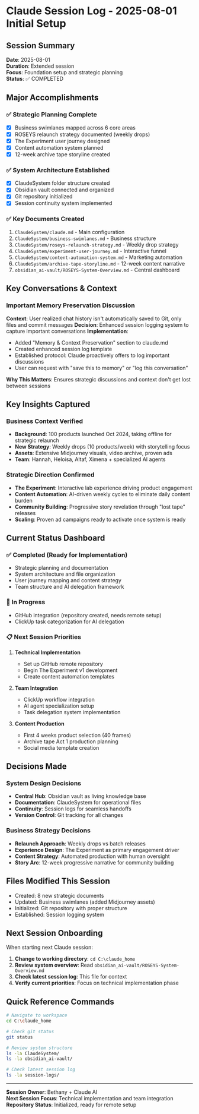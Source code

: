 # Claude Session Log - 2025-08-01 Initial Setup

## Session Summary
**Date**: 2025-08-01  
**Duration**: Extended session  
**Focus**: Foundation setup and strategic planning  
**Status**: ✅ COMPLETED

## Major Accomplishments

### ✅ Strategic Planning Complete
- [x] Business swimlanes mapped across 6 core areas
- [x] ROSEYS relaunch strategy documented (weekly drops)
- [x] The Experiment user journey designed 
- [x] Content automation system planned
- [x] 12-week archive tape storyline created

### ✅ System Architecture Established
- [x] ClaudeSystem folder structure created
- [x] Obsidian vault connected and organized
- [x] Git repository initialized
- [x] Session continuity system implemented

### ✅ Key Documents Created
1. `ClaudeSystem/claude.md` - Main configuration
2. `ClaudeSystem/business-swimlanes.md` - Business structure
3. `ClaudeSystem/roseys-relaunch-strategy.md` - Weekly drop strategy
4. `ClaudeSystem/experiment-user-journey.md` - Interactive funnel
5. `ClaudeSystem/content-automation-system.md` - Marketing automation
6. `ClaudeSystem/archive-tape-storyline.md` - 12-week content narrative
7. `obsidian_ai-vault/ROSEYS-System-Overview.md` - Central dashboard

## Key Conversations & Context

### Important Memory Preservation Discussion
**Context**: User realized chat history isn't automatically saved to Git, only files and commit messages
**Decision**: Enhanced session logging system to capture important conversations
**Implementation**: 
- Added "Memory & Context Preservation" section to claude.md
- Created enhanced session log template
- Established protocol: Claude proactively offers to log important discussions
- User can request with "save this to memory" or "log this conversation"

**Why This Matters**: Ensures strategic discussions and context don't get lost between sessions

## Key Insights Captured

### Business Context Verified
- **Background**: 100 products launched Oct 2024, taking offline for strategic relaunch
- **New Strategy**: Weekly drops (10 products/week) with storytelling focus
- **Assets**: Extensive Midjourney visuals, video archive, proven ads
- **Team**: Hannah, Heloisa, Altaf, Ximena + specialized AI agents

### Strategic Direction Confirmed
- **The Experiment**: Interactive lab experience driving product engagement
- **Content Automation**: AI-driven weekly cycles to eliminate daily content burden
- **Community Building**: Progressive story revelation through "lost tape" releases
- **Scaling**: Proven ad campaigns ready to activate once system is ready

## Current Status Dashboard

### ✅ Completed (Ready for Implementation)
- Strategic planning and documentation
- System architecture and file organization
- User journey mapping and content strategy
- Team structure and AI delegation framework

### 🔄 In Progress
- GitHub integration (repository created, needs remote setup)
- ClickUp task categorization for AI delegation

### 📋 Next Session Priorities
1. **Technical Implementation**
   - Set up GitHub remote repository
   - Begin The Experiment v1 development
   - Create content automation templates

2. **Team Integration** 
   - ClickUp workflow integration
   - AI agent specialization setup
   - Task delegation system implementation

3. **Content Production**
   - First 4 weeks product selection (40 frames)
   - Archive tape Act 1 production planning
   - Social media template creation

## Decisions Made

### System Design Decisions
- **Central Hub**: Obsidian vault as living knowledge base
- **Documentation**: ClaudeSystem for operational files
- **Continuity**: Session logs for seamless handoffs
- **Version Control**: Git tracking for all changes

### Business Strategy Decisions  
- **Relaunch Approach**: Weekly drops vs batch releases
- **Experience Design**: The Experiment as primary engagement driver
- **Content Strategy**: Automated production with human oversight
- **Story Arc**: 12-week progressive narrative for community building

## Files Modified This Session
- Created: 8 new strategic documents
- Updated: Business swimlanes (added Midjourney assets)
- Initialized: Git repository with proper structure
- Established: Session logging system

## Next Session Onboarding

When starting next Claude session:

1. **Change to working directory**: `cd C:\claude_home`
2. **Review system overview**: Read `obsidian_ai-vault/ROSEYS-System-Overview.md`
3. **Check latest session log**: This file for context
4. **Verify current priorities**: Focus on technical implementation phase

## Quick Reference Commands
```bash
# Navigate to workspace
cd C:\claude_home

# Check git status
git status

# Review system structure
ls -la ClaudeSystem/
ls -la obsidian_ai-vault/

# Check latest session log
ls -la session-logs/
```

---
**Session Owner**: Bethany + Claude AI  
**Next Session Focus**: Technical implementation and team integration  
**Repository Status**: Initialized, ready for remote setup